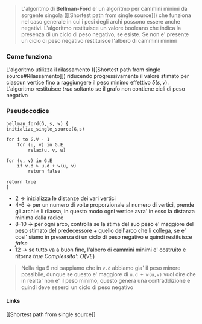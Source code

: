 >L'algoritmo di **Bellman-Ford** e' un algoritmo per cammini minimi da sorgente singola ([[Shortest path from single source]]) che funziona nel caso generale in cui i pesi degli archi possono essere anche negativi. L'algoritmo restituisce un valore booleano che indica la presenza di un ciclo di peso negativo, se esiste. Se non e' presente un ciclo di peso negativo restituisce l'albero di cammini minimi

### Come funziona
L'algoritmo utilizza il rilassamento ([[Shortest path from single source#Rilassamento]]) riducendo progressivamente il valore stimato per ciascun vertice fino a raggiungere il peso minimo effettivo $\delta(s,v)$. L'algoritmo restituisce *true* soltanto se il grafo non contiene cicli di peso negativo

### Pseudocodice
```
bellman_ford(G, s, w) {
initialize_single_source(G,s)

for i to G.V - 1
	for (u, v) in G.E
		relax(u, v, w)
		
for (u, v) in G.E
	if v.d > u.d + w(u, v)
		return false

return true
}
```
- 2 -> inizializza le distanze dei vari vertici
- 4-6 -> per un numero di volte proporzionale al numero di vertici, prende gli archi e li rilassa, in questo modo ogni vertice avra' in esso la distanza minima dalla radice
- 8-10 -> per ogni arco, controlla se la stima del suo peso e' maggiore del peso stimato del predecessore + quello dell'arco che li collega, se e' cosi' siamo in presenza di un ciclo di peso negativo e quindi restituisce *false*
- 12 -> se tutto va a buon fine, l'albero di cammini minimi e' costruito e ritorna *true*
*Complessita'*: $O (VE)$ 

>Nella riga 9 noi sappiamo che in `v.d` abbiamo gia' il peso minore possibile, dunque se questo e' maggiore di `u.d + w(u,v)` vuol dire che in realta' non e' il peso minimo, questo genera una contraddizione e quindi deve esserci un ciclo di peso negativo

#### Links 
[[Shortest path from single source]]